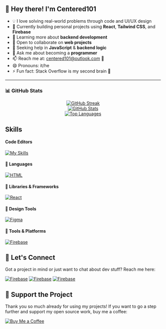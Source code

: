 ## 👋 Hey there! I'm Centered101

- 💡 I love solving real-world problems through code and UI/UX design  
- 🔭 Currently building personal projects using **React**, **Tailwind CSS**, and **Firebase**  
- 🌱 Learning more about **backend development**  
- 👯 Open to collaborate on **web projects**  
- 🤝 Seeking help in **JavaScript** & **backend logic**  
- 💬 Ask me about becoming a **programmer**  
- 📫 Reach me at: [centered101@outlook.com](mailto:centered101@outlook.com) 📧
- 😄 Pronouns: it/he  
- ⚡ Fun fact: Stack Overflow is my second brain 🧠 
<hr />

### 📊 GitHub Stats


<!-- [![stats](https://github-readme-stats.vercel.app/api?username=centered101&count_private=true&show_icons=true&hide_border=true&custom_title=📊&nbsp;Centered101's&nbsp;GitHub&nbsp;Stats&bg_color=00000000)](https://github.com/Centered101/) -->
<!-- [![Languages](https://github-readme-stats.vercel.app/api/top-langs/?username=centered101&layout=compact&langs_count=10&hide_border=true&custom_title=🌐&#8194;Top&#8194;Languages&#8194;🥴&bg_color=00000000)](https://github.com/Centered101/) -->

<!-- [![Anurag's GitHub stats](https://github-readme-stats.vercel.app/api?username=Centered101&theme=radical&count_private=true&show_icons=true&hide_border=true&custom_title=📊&#8194;Stats)](https://github.com/Centered101) -->
<!-- [![Top Langs](https://github-readme-stats.vercel.app/api/top-langs/?username=Centered101&langs_count=8&hide_border=true&custom_title=🌐&#8194;Languages&#8194;🥴&bg_color=00000000)](https://github.com/Centered101) -->
<!-- [![GitHub Streak](https://github-readme-streak-stats.herokuapp.com?user=centered101&theme=dark&hide_border=true&border_radius=20&mode=weekly)]((https://github.com/Centered101/) -->
<!-- [![centered101's GitHub stats](https://github-readme-stats.vercel.app/api?username=centered101&hide=contribs&show_icons=true&theme=vision-friendly-dark&hide_border=true&border_radius=20&bg_color=151515)]((https://github.com/Centered101/) -->
<!-- [![Top Langs](https://github-readme-stats.vercel.app/api/top-langs/?username=centered101&layout=pie&theme=vision-friendly-dark&hide_border=true&border_radius=20&bg_color=151515)]((https://github.com/Centered101/) -->

<div align="center">
  <a href="https://github.com/Centered101">
    <img
      src="https://github-readme-streak-stats.herokuapp.com?user=centered101&theme=transparent&hide_border=true&ring=0D0D0D&fire=0D0D0D&currStreakLabel=0D0D0D"
      alt="GitHub Streak" />
  </a>
  <br />
  <a href="https://github.com/Centered101">
    <img
      src="https://github-readme-stats.vercel.app/api?username=centered101&custom_title=📊&nbsp;Centered101's&nbsp;GitHub&nbsp;Stats&theme=transparent&show_icons=true&hide_border=true&text_color=0D0D0D"
      alt="GitHub Stats" />
  </a>
  <br />
  <a href="https://github.com/Centered101">
    <img
      src="https://github-readme-stats.vercel.app/api/top-langs/?username=centered101&layout=compact&langs_count=10&custom_title=🌐&#8194;Top&#8194;Languages&#8194;🥴&theme=transparent&hide_border=true&text_color=0D0D0D"
      alt="Top Languages" />
  </a>
</div>

## Skills

#### Code Editors
[![My Skills](https://skillicons.dev/icons?i=vscode,visualstudio,pycharm,godot,arduino&theme=light)](https://skillicons.dev)

#### 🚀 Languages  
[![HTML](https://skillicons.dev/icons?i=html,css,js,py,c,cs,cpp&theme=light)](https://skillicons.dev)

#### 🧠 Libraries & Frameworks  
[![React](https://skillicons.dev/icons?i=react,vite,tailwind,jquery,nodejs&theme=light)](https://skillicons.dev)

#### 🎨 Design Tools  
[![Figma](https://skillicons.dev/icons?i=figma,photoshop,illustrator&theme=light)](https://skillicons.dev)

#### 🔧 Tools & Platforms  
[![Firebase](https://skillicons.dev/icons?i=firebase,vercel,netlify,git,github&theme=light)](https://skillicons.dev)

## 💬 Let's Connect
Got a project in mind or just want to chat about dev stuff? Reach me here:

[![Firebase](https://skillicons.dev/icons?i=instagram&theme=light)](https://instagram.com/centered101)
[![Firebase](https://skillicons.dev/icons?i=linkedin&theme=light)](https://www.linkedin.com/in/centered101)
[![Firebase](https://skillicons.dev/icons?i=discord&theme=light)](https://Discordapp.com/users/955850603962183690)

## 💖 Support the Project
Thank you so much already for using my projects! If you want to go a step further and support my open source work, buy me a coffee:

[![Buy Me a Coffee](https://img.shields.io/badge/Buy%20me%20a%20coffee-%23FFDD00.svg?&style=for-the-badge&logo=buy-me-a-coffee&logoColor=0D0D0D)](https://www.buymeacoffee.com/Centered101)

<!-- Proudly created by (@centered101) -->
